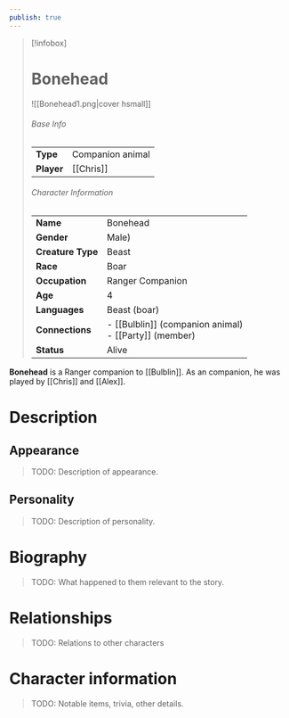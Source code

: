 ```yaml
---
publish: true
---
```

> [!infobox]  
> # Bonehead
> ![[Bonehead1.png|cover hsmall]]  
> ###### Base Info
> | | |  
> |---|---|  
> | **Type** | Companion animal |
> | **Player** | [[Chris]] |
> ###### Character Information  
> | | |  
> |---|---|  
> | **Name** | Bonehead|
> | **Gender** | Male) | 
> | **Creature Type** | Beast |
> | **Race** | Boar |  
> | **Occupation** | Ranger Companion | 
> | **Age** | 4 |
> | **Languages** | Beast (boar) | 
> | **Connections** | - [[Bulblin]] (companion animal)<br>- [[Party]] (member) |
> | **Status** | Alive |

**Bonehead** is a Ranger companion to [[Bulblin]]. As an companion, he was played by [[Chris]] and [[Alex]].
# Description
## Appearance
> TODO: Description of appearance.
## Personality
> TODO: Description of personality.
# Biography
> TODO: What happened to them relevant to the story.
# Relationships
> TODO: Relations to other characters
# Character information
> TODO: Notable items, trivia, other details.